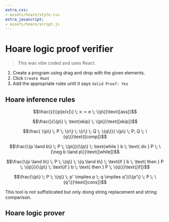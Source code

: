 ```yaml
---
extra_css:
- assets/hoare/style.css
extra_javascript:
- assets/hoare/script.js
---
```

# Hoare logic proof verifier

> This was vibe coded and uses React.

1. Create a program using drag and drop with the given elements.
2. Click `Create Root`
3. Add the appropriate rules until it says `Valid Proof: Yes`

## Hoare inference rules

$$\frac{}{\{p[e/x]\} \; x := e \; \{p\}}\text{[ass]}$$

$$\frac{}{\{p\} \; \text{skip} \; \{p\}}\text{[skip]}$$

$$\frac{ \{p\} \; P \; \{r\} \;  \{r\} \; Q \; \{q\}}{ \{p\} \; P; Q \; \{q\}}\text{[comp]}$$

$$\frac{\{p \land b\} \; P \; \{p\}}{\{p\} \; \text{while } b \; \text{ do } P \; \{\neg b \land p\}}\text{[while]}$$

$$\frac{\{p \land b\} \; P \; \{q\} \; \{q \land b\} \; \text{if } b \; \text{ then } P \; \{q\}}{\{p\} \; \text{if } b \; \text{ then } P \; \{q\}}\text{[if]}$$

$$\frac{\{p\} \; P \; \{q\} \; p' \implies p \; q \implies q'}{\{p'\} \; P \; \{q'\}}\text{[cons]}$$

This tool is not suffisticated but only doing string replacement and string comparison.

## Hoare logic prover

<div id="root"></div>